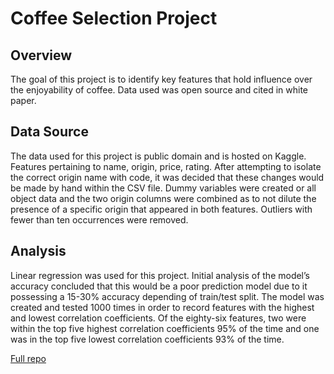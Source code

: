 # Coffee Selection Project

## Overview
The goal of this project is to identify key features that hold influence over the enjoyability of coffee. Data used was open source and cited in white paper.

## Data Source
The data used for this project is public domain and is hosted on Kaggle. Features pertaining to name, origin, price, rating. After attempting to isolate the correct origin name with code, it was decided that these changes would be made by hand within the CSV file. Dummy variables were created or all object data and the two origin columns were combined as to not dilute the presence of a specific origin that appeared in both features. Outliers with fewer than ten occurrences were removed.

## Analysis
Linear regression was used for this project. Initial analysis of the model’s accuracy concluded that this would be a poor prediction model due to it possessing a 15-30% accuracy depending of train/test split. The model was created and tested 1000 times in order to record features with the highest and lowest correlation coefficients. Of the eighty-six features, two were within the top five highest correlation coefficients 95% of the time and one was in the top five lowest correlation coefficients 93% of the time. 

<a href="https://github.com/kinikepike1/ProjectShowcase/tree/main/CoffeeSelection" target="_blank" rel="noopener noreferrer">Full repo</a>

